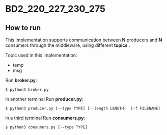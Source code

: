 # BD2_220_227_230_275


## How to run
This implementation supports communication between **N** producers and **N** consumers through the middleware, using different **topics** .

Topic used in this implementation:
* temp
* msg

Run **broker.py**:
```console
$ python3 broker.py
````
in another terminal 
Run **producer.py**:
```console
$ python3 producer.py [--type TYPE] [--length LENGTH]  [-f FILENAME]
```
in a third terminal
Run **consumers.py**:
```console
$ python3 consumers.py [--type TYPE] 
```
